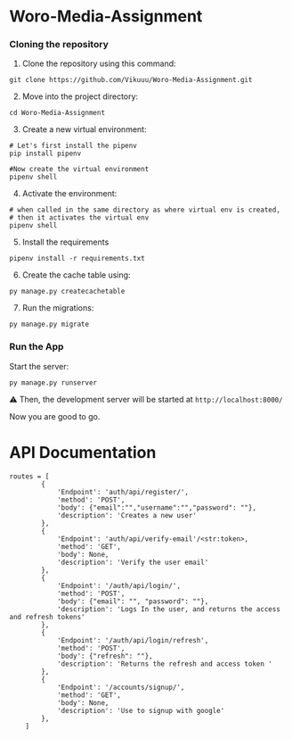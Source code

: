 # Woro-Media-Assignment

### Cloning the repository

1. Clone the repository using this command:

```
git clone https://github.com/Vikuuu/Woro-Media-Assignment.git
```

2. Move into the project directory:

```
cd Woro-Media-Assignment
```

3. Create a new virtual environment:
```
# Let's first install the pipenv
pip install pipenv

#Now create the virtual environment
pipenv shell
```

4. Activate the environment:
```
# when called in the same directory as where virtual env is created,
# then it activates the virtual env
pipenv shell
```

5. Install the requirements
```
pipenv install -r requirements.txt
```

6. Create the cache table using:
```
py manage.py createcachetable
```

7. Run the migrations:
```
py manage.py migrate
```
### Run the App

Start the server: 
```
py manage.py runserver
```
⚠ Then, the development server will be started at `http://localhost:8000/`

Now you are good to go.


# API Documentation

```
routes = [
        {
            'Endpoint': 'auth/api/register/',
            'method': 'POST',
            'body': {"email":"","username":"","password": ""},
            'description': 'Creates a new user'
        },
        {
            'Endpoint': 'auth/api/verify-email'/<str:token>,
            'method': 'GET',
            'body': None,
            'description': 'Verify the user email'
        },
        {
            'Endpoint': '/auth/api/login/',
            'method': 'POST',
            'body': {"email": "", "password": ""},
            'description': 'Logs In the user, and returns the access and refresh tokens'
        },
        {
            'Endpoint': '/auth/api/login/refresh',
            'method': 'POST',
            'body': {"refresh": ""},
            'description': 'Returns the refresh and access token '
        },
        {
            'Endpoint': '/accounts/signup/',
            'method': 'GET',
            'body': None,
            'description': 'Use to signup with google'
        },
    ]
```

